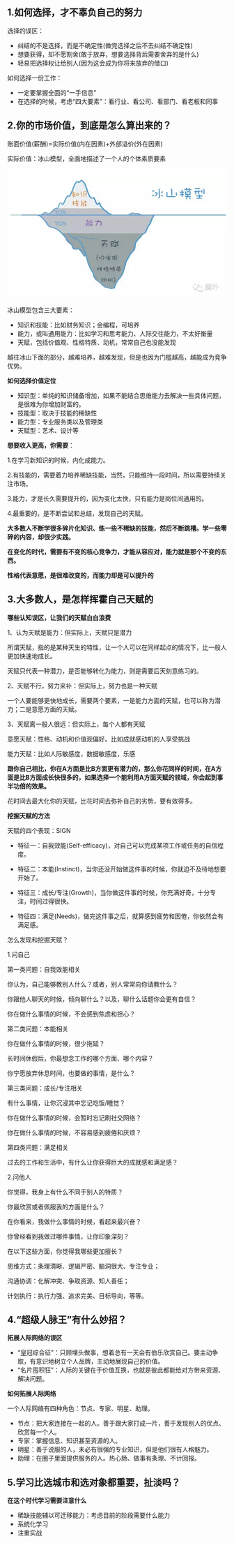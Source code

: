 ## 1.如何选择，才不辜负自己的努力

选择的误区：

- 纠结的不是选择，而是不确定性(做完选择之后不去纠结不确定性)
- 想要获得，却不愿割舍(敢于放弃，想要选择背后需要舍弃的是什么)
- 轻易把选择权让给别人(因为这会成为你将来放弃的借口)

如何选择一份工作：

- 一定要掌握全面的“一手信息”
- 在选择的时候，考虑“四大要素”：看行业、看公司、看部门、看老板和同事

## 2.你的市场价值，到底是怎么算出来的？

账面价值(薪酬)=实际价值(内在因素)+外部溢价(外在因素)

实际价值：冰山模型，全面地描述了一个人的个体素质要素

![1546572658833](冰山模型.png)

冰山模型包含三大要素：

- 知识和技能：比如财务知识；会编程，可培养
- 能力，或叫通用能力：比如学习和思考能力、人际交往能力，不太好衡量
- 天赋，包括价值观、性格特质、动机，常常自己也没能发现

越往冰山下面的部分，越难培养，越难发现，但是也因为门槛越高，越能成为竞争优势。

**如何选择价值定位**

- 知识型：单纯的知识储备增加，如果不能结合思维能力去解决一些具体问题，是很难为你增加财富的。
- 技能型：取决于技能的稀缺性
- 能力型：专业服务类以及管理类
- 天赋型：艺术、设计等

**想要收入更高，你需要**：

1.在学习新知识的时候，内化成能力。

2.有技能的，需要着力培养稀缺技能，当然，只能维持一段时间，所以需要持续关注市场。

3.能力，才是长久需要提升的，因为变化太快，只有能力是岗位间通用的。

4.最重要的，是不断尝试和总结，发现自己的天赋。



**大多数人不断学很多碎片化知识、练一些不稀缺的技能，然后不断跳槽。学一些零碎的内容，却很少实践。**

**在变化的时代，需要有不变的核心竞争力，才能从容应对，能力就是那个不变的东西。**

**性格代表意愿，是很难改变的，而能力却是可以提升的**

## 3.大多数人，是怎样挥霍自己天赋的

**哪些认知误区，让我们的天赋白白浪费**

1、认为天赋是能力：但实际上，天赋只是潜力

所谓天赋，指的是某种天生的特性，让一个人可以在同样起点的情况下，比一般人更加快速地成长。

天赋只代表一种潜力，是否能够转化为能力，则是需要后天刻意练习的。

2、天赋不行，努力来补：但实际上，努力也是一种天赋

一个人要能够更快地成长，需要两个要素，一是能力方面的天赋，也可以称为潜力；二是意愿方面的天赋。

3、天赋离一般人很远：但实际上，每个人都有天赋

意愿天赋：性格、动机和价值观偏好。比如成就感动机的人享受挑战

能力天赋：比如人际敏感度，数据敏感度，乐感

**跟你自己相比，你在A方面是比B方面更有潜力的，那么你花同样的时间，在A方面是比B方面成长快很多的，如果选择一个能利用A方面天赋的领域，你会起到事半功倍的效果。**

花时间去最大化你的天赋，比花时间去弥补自己的劣势，要有效得多。

**挖掘天赋的方法**

天赋的四个表现：SIGN

- 特征一：自我效能(Self-efficacy)，对自己可以完成某项工作或任务的自信程度。

- 特征二：本能(Instinct)，当你还没开始做这件事的时候，你就迫不及待地想要开始了。

- 特征三：成长/专注(Growth)，当你做这件事的时候，你充满好奇，十分专注，时间过得很快。

- 特征四：满足(Needs)，做完这件事之后，就算感到疲劳和困倦，你依然会有满足感。

怎么发现和挖掘天赋？

1.问自己

第一类问题：自我效能相关

你认为，自己能够教别人什么？或者，别人常常向你请教什么？

你跟他人聊天的时候，倾向聊什么？以及，聊什么话题你会更有自信？

你在做什么事情的时候，不会感到焦虑和担心？



第二类问题：本能相关

你在做什么事情的时候，很少拖延？

长时间休假后，你最想念工作的哪个方面、哪个内容？

你宁愿放弃休息时间，也要做的事情，是什么？



第三类问题：成长/专注相关

有什么事情，让你沉浸其中忘记吃饭/睡觉？

你在做什么事情的时候，会暂时忘记刷社交网络？

你在做什么事情的时候，不容易感到疲倦和厌烦？



第四类问题：满足相关

过去的工作和生活中，有什么让你获得巨大的成就感和满足感？



2.问他人

你觉得，我身上有什么不同于别人的特质？

你最欣赏或者佩服我的方面是什么？

在你看来，我做什么事情的时候，看起来最兴奋？

你曾经看到我做过哪件事情，让你印象深刻？



在以下这些方面，你觉得我哪些更加擅长？

思维方式：条理清晰、逻辑严密、脑洞很大、专注专业；

沟通协调：化解冲突、争取资源、知人善任；

计划执行：执行力强、追求完美、目标导向，等等。



## 4.“超级人脉王”有什么妙招？

**拓展人际网络的误区**

- “皇冠综合征”：只顾埋头做事，想着总有一天会有伯乐欣赏自己。要主动争取，有意识地树立个人品牌，主动地展现自己的价值。
- “名片囤积狂”：人际的关键在于价值互换，也就是彼此都能给对方带来资源、解决问题。

**如何拓展人际网络**

一个人际网络有四种角色：节点、专家、明星、助理。

- 节点：把大家连接在一起的人。善于跟大家打成一片，善于发现别人的优点、欣赏每一个人。
- 专家：掌握信息、知识甚至资源的人。
- 明星：善于说服的人，未必有很强的专业知识，但是他们很有人格魅力。
- 助理：在圈子里面提供服务的人。热心肠、做事有条理、不计回报。

## 5.学习比选城市和选对象都重要，扯淡吗？

**在这个时代学习需要注意什么**

- 稀缺技能辅以可迁移能力：考虑目前的阶段需要什么能力
- 系统化学习
- 注重实战

